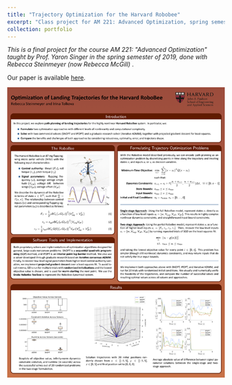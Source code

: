 ```yaml
---
title: "Trajectory Optimization for the Harvard Robobee"
excerpt: "Class project for AM 221: Advanced Optimization, spring semester of 2019.<br/><img src='/images/bee.png' style='height:300px;'>"
collection: portfolio
---
```

*This is a final project for the course AM 221: "Advanced Optimization" taught by Prof. Yaron Singer in the spring semester of 2019, done with Rebecca Steinmeyer (now Rebecca McGill) .*

Our paper is available [here](/files/LandingTrajectoryOptimizationRoboBeeTolkovaSteinmeyer.pdf).

![](/images/CS221_Final_Poster.png)
